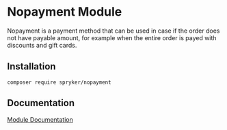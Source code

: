 # Nopayment Module

Nopayment is a payment method that can be used in case if the order does not have payable amount, for example when the entire order is payed with discounts and gift cards.

## Installation

```
composer require spryker/nopayment
```

## Documentation

[Module Documentation](https://academy.spryker.com/developing_with_spryker/module_guide/modules.html)
